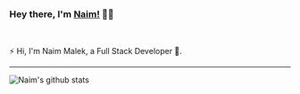 ### Hey there, I'm [Naim!](https://naimmalek.github.io)  👨‍💻

<br />

⚡ Hi, I'm Naim Malek, a Full Stack Developer 🚀.
<br />

---

![Naim's github stats](https://github-readme-stats.vercel.app/api?username=naimmalek&show_icons=true&hide_border=true)

<br />
